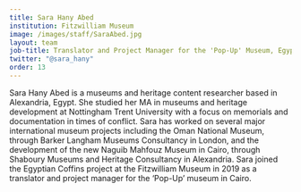 ```yaml
---
title: Sara Hany Abed
institution: Fitzwilliam Museum
image: /images/staff/SaraAbed.jpg
layout: team
job-title: Translator and Project Manager for the 'Pop-Up' Museum, Egypt
twitter: "@sara_hany"
order: 13
---
```


Sara Hany Abed is a museums and heritage content researcher based in Alexandria, Egypt. She studied her MA in museums and heritage development at Nottingham Trent University with a focus on memorials and documentation in times of conflict. Sara has worked on several major international museum projects including the Oman National Museum, through Barker Langham Museums Consultancy in London, and the development of the new Naguib Mahfouz Museum in Cairo, through Shaboury Museums and Heritage Consultancy in Alexandria. Sara joined the Egyptian Coffins project at the Fitzwilliam Museum in 2019 as a translator and project manager for the ‘Pop-Up’ museum in Cairo.

